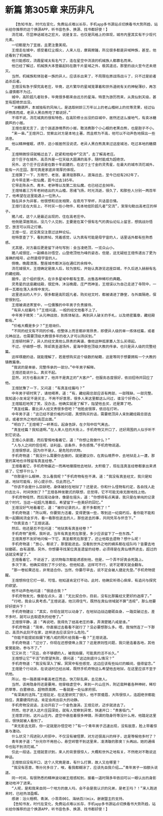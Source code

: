 # 新篇 第305章 来历非凡
        【告知书友，时代在变化，免费站点难以长存，手机app多书源站点切换看书大势所趋，站长给你推荐的这个换源APP，听书音色多、换源、找书都好使！】
       流花城，尽显神话城池之宏大，说是复古，也仅是风格上的体现，城市内里其实有不少现代元素。
       一切都是为了宜居，且更注重美观。
       王煊走在城中，感受着红尘烟火，人来人往，摩肩擦踵，所见很多都是异域种族，甚至，他还看到了机械族。
       他只能感叹，流霞星域太有名气了，连在星空中流浪的机械族人都慕名而来。
       他已经了解过，机械族大本营最起码在数千片星域之外，极其遥远，那里的战火至今还未熄灭。
       当然，机械族和体验者一族的异人，应该杀出来了，不局限在原战场战斗了，只不过是前者追杀后者。
       王煊没有急于探究高老庄，毕竟，这片繁华的星域笼罩着和世外道统有关的神秘薄纱，再怎么谨慎都不为过。
       城中，高阶超凡者较多，毕竟很多都来自远方的星海，特意为游历而来，从真仙到天级，甚至有超绝世出没。
       “冰糖葫芦，本城独有的风味儿，是选取树龄三万年以上的老山楂树上的优等灵果，经过仙炉熬炼而成，老异人黑白熊吃了都说好。”
       不得不说，流花城真的很有特色，在高阶修士出没的巨城中，居然还这么接地气，有卖冰糖葫芦的小贩。
       王煊也是无言了，这个逍遥游境界的小贩，敢消费那个小心眼的老黑白熊，也是胆子不小。
       “来一串。”王煊开口，觉察出对方是本地土著，而且修为不高，他可以不动声色地探出一些消息。
       他以精神催眠，诱导，这小贩居然没说谎，老异人黑白熊真来过这座城池，吃过本地的糖葫芦。
       王煊稍微惊讶就略过去了，赶紧和他暗中“交流”，去了解高老庄。
       这个庄子在城外，高员外是一位天级大圆满的高手，随时能成为超绝世。
       另外，这个庄子应该是在数十年前建的，在这寸土寸金的灵秀星，在最大的城市流花城外，能有一片庄园，那可真是家底非常厚的体现。
       王煊算了一下，方雨竹、老张、姜清瑶那群人，渡海远去，至今已经有202年了。
       古今带走第一批仙魔，距今过去185年。
       它带走陈永杰、青木、老钟等以及第二批仙魔，也已经过去98年。
       王煊啃着三万年老树结出的大山楂，思绪飞扬，时光流逝，很久了，和那些人分别一两百年了，他希望在这里能遇上一位熟人。
       独在异乡为异客，他很想和旧友相聚，在夜月下举杯，共话昔日情。
       王煊行走在大街上，不时买一些小物件，和本地低阶超凡者“交流”，渐渐勾勒出高老庄的样子。
       猪八戒，这个人是最近出现的，住在高老庄中。
       他倒是深居简出，没几个人见到，主要是在某个很有名气的真仙论坛上留言，想挑战孙悟空，放言可以将之打爆。
       王煊一怔，还没真没注意过这种论坛。
       他特意查了下，看到原帖，凭着感觉，认为真有可能是母宇宙的人，话里话外都有些熟悉感。
       尤其是，对方最后更是留下诗句写到：会当凌绝顶，一览众山小。
       猪八戒很狂，一副横击孙悟空，山登绝顶他为峰的姿态，但是，这无疑给王煊传递出了更为准确的暗号，必然是母宇宙的人。
       傍晚，晚霞洒落，整座城市都沐浴在通红的余辉中。
       流花城很大，王煊确定是故人后，较为放松，开始认真游览这座巨城，不久后进入赫赫有名的藏经殿。
       据传，这个组织很大，在许多星域中都有生意，出售各种稀珍的典籍。
       灵秀星的这座藏经殿，很宏伟，沐浴晚霞，庄严而神圣，王煊误以为自己走进了寺院中，一砖一瓦都在落入余辉中发光。
       这里进出的人不少，很多都是高阶超凡者，购买经文时，都被请进了静室，与外面隔绝，保密很到位。
       王煊被请进茶室中，一位儒雅的中年男子负责接待。
       “有异人经篇吗？”王煊问道，一般的经文他看不上了。
       中年男子微笑：“从元神战技，到炼体秘法，再到异人破关的手札，以及绝密篇章，藏经殿都有。”
       “价格大概是多少？”王煊询价。
       “不同的经文有不同的价格，但整体上而言都非常昂贵，即便异人级的单一炼体经篇，或者元神战法，也需要顶级大教很多年的收入才可以购买到。”
       王煊顿时麻了，异人的经文真他么昂贵的离谱，像他这种孤家寡人怎么买得起。
       不过，仔细想一想，除却真圣道场外，星海中那些顶级大教的传承，也只是异人级的完整经篇。
       这样琢磨的话，就能理解了，若是想购买这个级数的秘籍，这是等同于想要拥有一个大教的镇教篇章。
       “我说的是单册，完整传承的一部分。”中年男子解释。
       王煊还能说什么，真买不起。
       显然，对方也看出来了，他并不是真正的“大客户”，但服务态度很好，依旧招待并回应了他。
       王煊犹豫了一下，又问道：“有真圣经篇吗？”
       中年男子顿时笑了，请他喝茶，道：“有，藏经殿总部应该有两部，一部残缺，一部完整。我知道小友肯定不是买主，不用不好意思，很多人来这里都这么问过，谁没个好奇心。”
       王煊尴尬地笑了笑，没办法，他确实就是了解下，指望他去买，还是算了吧。
       “真圣经篇，要比异人经文贵很多倍吧？”他脸皮很厚，依旧在打听。
       中年男子道：“这已经不是价格的问题，真想购买的话，需要绝顶异人亲到藏经殿总部去谈，或者世外之地的高层出面。”
       “明白了。”王煊喝了一杯茶后，起身告辞，在夕阳中叹气离去。
       “真圣经篇？我知道啊。”在人来人往的大街上，手机奇物又开口了，还好周围的人似乎听不到它说话。
       王煊心头剧震，而后警惕地看着它，道：“你想让我做什么？”
       “人与人之间的信任呢，谈利益，谈条件，多伤感情。”手机奇物说道。
       王煊很想说，因为你不是人，是危险的坑物。
       手机奇物道：“我没什么需要你去做的，就是建议你，在真仙境界中，去地狱走上一遭，那里的某地也许残留有真圣经卷。”
       王煊看着它，手机奇物最近一而再地撺掇他去地狱，太积极了，现在连真圣经卷都拿出来诱惑了，它想干什么？
       “你那是什么眼神，怎么看我呢？”手机奇物有些不满，道：“我没有真圣经文，我只是知道，地狱可能有，好心提示你，仅此而已。”
       “你该不会是什么巨妖吧，身体被封在地狱了？还是说，你和什么怪物有约定，各自找人赴约去比斗，时间快到了？”王煊各种发散式的联想，总觉得，它不可能无缘无故地找上他。
       手机奇物哑然，而后晃动身体，像是在摇头，道：“你想得有点离谱，我只是在单纯的记录这个时代，当这一纪超凡落幕后，希望留下一些美好的回忆。”
       王煊没好气地看着它，道：“被你记录的人，差不多都死了！”
       手机奇物道：“所以啊，你要努力活着，变得更强一些，等到这一纪腐朽后，看你能不能和我一起翻阅流金岁月，看一看那些逝去的人，那些逝去的事，共同凭吊与怀念下。”
       “你真变态！”王煊说道。
       然后，他还是忍不住问道：“地狱真有真圣经卷？”
       手机奇物“是啊，我听说，当年有真圣死在那里，多少应该留下了一些东西。”
       王煊真想不友好地问候一下它，真圣都死在那里了，还让他取去遗物？想什么呢！
       手机奇物道：“放心，都说了，那里能进去。没看到世外之地的嫡系都在组队吗？皆要去地狱磨砺，自有道理。另外，你想要寻找某位真圣遗留的经卷，必须得是在真仙境界进去，超过的话就没希望了。”
       王煊看着它，不说话了，这坑物每次都能诱惑到他，但是，一个弄不好真会死路上。
       多次下来，他确实得到了不少好处。但他知道，这样可不行，说不定哪天就会翻车。
       “那一卷如果还在，非常适合你。当然，你要尽早去，说不定会被人捷足先登。”手机奇物提醒。
       王煊想拎住它打一顿，可惜，他知道肯定打不动。此时，他确实听得心痒痒，有追问与探究的欲望。
       他不动声色地问道：“很适合我？”
       手机奇物发光，像是在点头，道：“无比契合你，目前，没有比那篇经文更好的选择了。”
       “行吧，我会认真考虑。”王煊说道，他沉得住气，既然在真仙领域就不算“违规”，那么他要好好提升下！
       手机奇物建议：“其实，你现在就可以动身了，在地狱边战边磨砺自身，一路突破过去，差不多时，就可以去取遗失的经卷了。”
       王煊很平静，道：“再说吧，我得先了结高老庄的事，弄清楚猪八戒是谁。”
       手机奇物道：“简单，你直接过去看看不就行了？没必要想那么多。嗯，我悄然连了一下那边，高员外此刻不在家，这样进去应该没什么危险。”
       “你能不能提前拍摄下猪八戒的照片给我看一看？”王煊说道。
       手机奇物道：“过分了，你现在还想使唤上我了？这是原则性问题，我只是连着各地，其他爱莫能助，参与不了。”
       它又补充：“况且，命不够硬的人，被我拍摄，可能真的活不长久。”
       王煊想让它“干活”的愿望失败，便问道：“这边到底什么情况？”
       手机奇物道：“我没有深入了解，冥冥中有些感觉，这边应该有些灿烂的瞬间，值得留念。”
       王煊是个行动派，在说话时已经出城，既然手机奇物这么希望他去地狱，在这里应该不至于坑他。
       所以，他一路直接冲着高老庄而去，快刀斩乱麻，去见故人。
       当然，该用隐身符还是要用，他穿梭虚空中，来到一片山庄外，附近栽种着各种神树，稀珍药草等，白雾缭绕，超物质蒸腾，一看就是一处仙家府邸。
       “有深奥的法阵。”王煊驻足，在这里研究了很久，他不禁蹙眉，大阵很惊人，连超绝世都能挡住，真要硬闯的话，肯定会闹出巨大的动静。
       手机奇物没说话，主动开启了一个金色漩涡，王煊见状，迈步就进去了。
       然而，他才进入这片庄园深处，就有人觉察到异常，快速开口：“贵客临门。”
       王煊意识到，这片山庄内，虚空中悬挂着很多神镜，所谓的隐身符等没什么用，他踏足这里后，很快就被人看到了。
       “来无影去无踪，你一定就是孙悟空吧？”有一个青年男子迅速出现，没有敌意，脸上带着惊喜与激动。
       什么状况？闯进别人府邸中，不仅没有被怪罪，对方还很高兴的样子，这是等候他多时了？
       青年男子道：“孙兄你不用担心，悬空岭管不到这里来，凌清璇的那臭丫头再凶，她的通缉令也贴不到流花城。”
       仅此一段话，王煊就意识到，来人的背景很惊人，大概和世外之地有关，不然绝对不敢说这种话。
       王煊依旧没有开口，这个人究竟是谁，有什么打算，故人又在哪里？
       “我没有恶意，等孙兄多日了，唉，看我都糊涂了，应该先自我介绍……”青年男子一拍额头说道。
       同一时间，有很熟悉的精神波动被王煊感知到，接着一道时隔多年依旧可以一眼认出的身影激动地冲了进来。
       “人呢，是和我来自同一个地方的故人吗，会不会是我认识的兄弟，是老王吗？！”来人跑进来时，已经热泪盈眶。
       感谢：浴火梧桐、青渊、小乖乖001、海纳百川mix，谢谢盟主的支持。
       【告知书友，时代在变化，免费站点难以长存，手机app多书源站点切换看书大势所趋，站长给你推荐的这个换源APP，听书音色多、换源、找书都好使！】